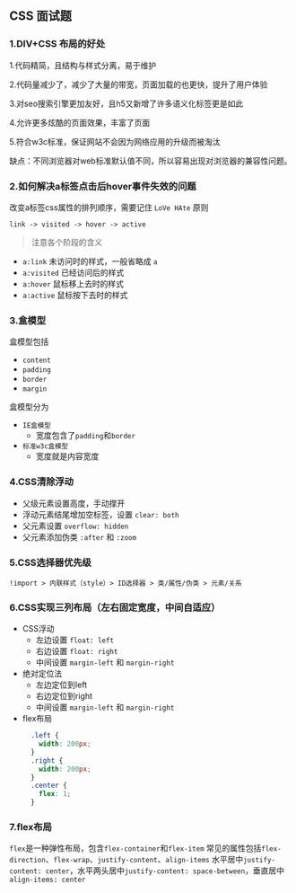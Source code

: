 ## CSS 面试题

### 1.DIV+CSS 布局的好处

1.代码精简，且结构与样式分离，易于维护

2.代码量减少了，减少了大量的带宽，页面加载的也更快，提升了用户体验

3.对seo搜索引擎更加友好，且h5又新增了许多语义化标签更是如此

4.允许更多炫酷的页面效果，丰富了页面

5.符合w3c标准，保证网站不会因为网络应用的升级而被淘汰

缺点：不同浏览器对web标准默认值不同，所以容易出现对浏览器的兼容性问题。

### 2.如何解决a标签点击后hover事件失效的问题

改变a标签css属性的排列顺序，需要记住 `LoVe HAte` 原则
```
link -> visited -> hover -> active
```
> 注意各个阶段的含义
- `a:link` 未访问时的样式，一般省略成 `a`
- `a:visited` 已经访问后的样式
- `a:hover` 鼠标移上去时的样式
- `a:active` 鼠标按下去时的样式

### 3.盒模型
盒模型包括
- `content`
- `padding`
- `border`
- `margin`

盒模型分为
- `IE盒模型`
  - 宽度包含了`padding`和`border`
- `标准w3c盒模型`
  - 宽度就是内容宽度


### 4.CSS清除浮动
- 父级元素设置高度，手动撑开
- 浮动元素结尾增加空标签，设置 `clear: both`
- 父元素设置 `overflow: hidden`
- 父元素添加伪类 `:after` 和 `:zoom`

### 5.CSS选择器优先级
`!import > 内联样式（style）> ID选择器 > 类/属性/伪类 > 元素/关系`

### 6.CSS实现三列布局（左右固定宽度，中间自适应）
- CSS浮动
  - 左边设置 `float: left`
  - 右边设置 `float: right`
  - 中间设置 `margin-left` 和 `margin-right`
- 绝对定位法
  - 左边定位到left
  - 右边定位到right
  - 中间设置 `margin-left` 和 `margin-right`
- flex布局
  ```css
    .left {
      width: 200px;
    }
    .right {
      width: 200px;
    }
    .center {
      flex: 1;
    }
  ```

### 7.flex布局
`flex`是一种弹性布局，包含`flex-container`和`flex-item`
常见的属性包括`flex-direction`、`flex-wrap`、`justify-content`、`align-items`
水平居中`justify-content: center`，水平两头居中`justify-content: space-between`，垂直居中`align-items: center`
